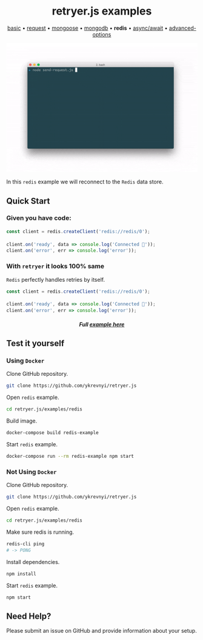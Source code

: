 
<h1 align="center">retryer.js examples</h1>

<p align="center">
  <a href="https://github.com/ykrevnyi/reconnect/blob/docs/examples/basic/">basic</a> &bull;
  <a href="https://github.com/ykrevnyi/reconnect/blob/docs/examples/request/">request</a> &bull;
  <a href="https://github.com/ykrevnyi/reconnect/blob/docs/examples/mongoose/">mongoose</a> &bull;
  <a href="https://github.com/ykrevnyi/reconnect/blob/docs/examples/mongodb/">mongodb</a> &bull;
  <b>redis</b> &bull;
  <a href="https://github.com/ykrevnyi/reconnect/blob/docs/examples/async-await/">async/await</a> &bull;
  <a href="https://github.com/ykrevnyi/reconnect/blob/docs/examples/advanced-options/">advanced-options</a>
</p>

<p align="center">
  <img src="https://github.com/ykrevnyi/reconnect/blob/docs/docs/retryer-v1.5.1.gif" alt="retryer.js intro"/>
</p>

In this `redis` example we will reconnect to the `Redis` data store.

## Quick Start

### Given you have code:

```javascript
const client = redis.createClient('redis://redis/0');

client.on('ready', data => console.log('Connected 🎉'));
client.on('error', err => console.log('error'));
```

### With `retryer` it looks 100% same
`Redis` perfectly handles retries by itself.

```javascript
const client = redis.createClient('redis://redis/0');

client.on('ready', data => console.log('Connected 🎉'));
client.on('error', err => console.log('error'));
```
<h5 align="center">Full <a href="https://github.com/ykrevnyi/reconnect/blob/docs/examples/redis/index.js">example here</a></h5>

## Test it yourself
### Using `Docker`
Clone GitHub repository.
```bash
git clone https://github.com/ykrevnyi/retryer.js
```

Open `redis` example.
```bash
cd retryer.js/examples/redis
```

Build image.
```bash
docker-compose build redis-example
```

Start `redis` example.
```bash
docker-compose run --rm redis-example npm start
```

### Not Using `Docker`
Clone GitHub repository.
```bash
git clone https://github.com/ykrevnyi/retryer.js
```

Open `redis` example.
```bash
cd retryer.js/examples/redis
```

Make sure redis is running.
```bash
redis-cli ping
# -> PONG
```

Install dependencies.
```bash
npm install
```

Start `redis` example.
```bash
npm start
```

## Need Help?
Please submit an issue on GitHub and provide information about your setup.
